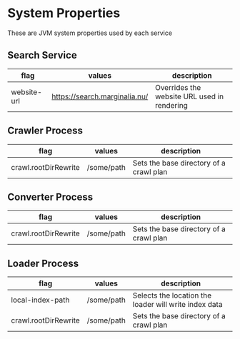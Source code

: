 # System Properties

These are JVM system properties used by each service

## Search Service
| flag        | values     | description                                           |
|-------------|------------|-------------------------------------------------------|
| website-url |https://search.marginalia.nu/|Overrides the website URL used in rendering|

## Crawler Process
|flag| values     | description                                           |
|---|------------|-------------------------------------------------------|
|crawl.rootDirRewrite|/some/path|Sets the base directory of a crawl plan |

## Converter Process
|flag| values     | description                                           |
|---|------------|-------------------------------------------------------|
|crawl.rootDirRewrite|/some/path|Sets the base directory of a crawl plan |

## Loader Process
|flag| values     | description                                           |
|---|------------|-------------------------------------------------------|
|local-index-path| /some/path | Selects the location the loader will write index data |
|crawl.rootDirRewrite|/some/path|Sets the base directory of a crawl plan |